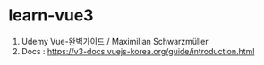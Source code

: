 # learn-vue3
1. Udemy Vue-완벽가이드 / Maximilian Schwarzmüller
2. Docs : https://v3-docs.vuejs-korea.org/guide/introduction.html
